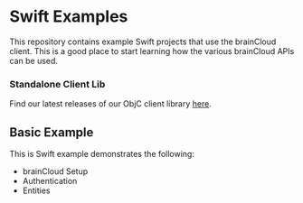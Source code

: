 # Swift Examples

This repository contains example Swift projects that use the brainCloud client. This is a good place to start learning how the various brainCloud APIs can be used.

### Standalone Client Lib

Find our latest releases of our ObjC client library [here](https://github.com/getbraincloud/braincloud-objc).

## Basic Example

This is Swift example demonstrates the following:

- brainCloud Setup
- Authentication
- Entities
